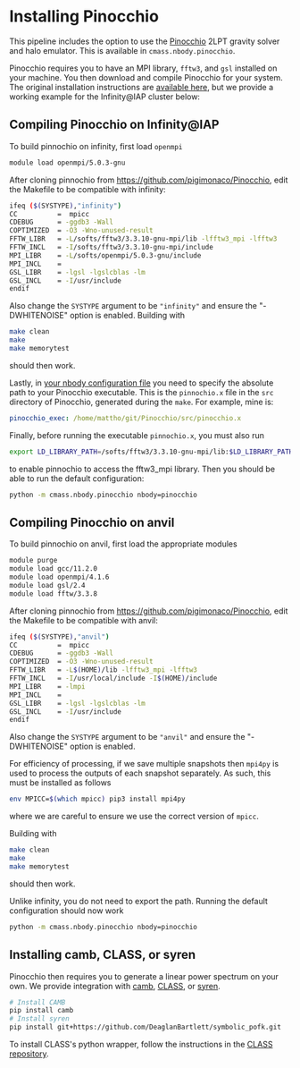 Installing Pinocchio
====================
This pipeline includes the option to use the [Pinocchio](https://github.com/pigimonaco/Pinocchio) 2LPT gravity solver and halo emulator. This is available in `cmass.nbody.pinocchio`. 

Pinocchio requires you to have an MPI library, `fftw3`, and `gsl` installed on your machine. You then download and compile Pinocchio for your system. The original installation instructions are [available here](https://github.com/pigimonaco/Pinocchio/blob/master/INSTALLATION), but we provide a working example for the Infinity@IAP cluster below:

## Compiling Pinocchio on Infinity@IAP
To build pinnochio on infinity, first load `openmpi`
```bash
module load openmpi/5.0.3-gnu
```
After cloning pinnochio from https://github.com/pigimonaco/Pinocchio, edit the Makefile to be compatible with infinity:
```bash
ifeq ($(SYSTYPE),"infinity")
CC          =  mpicc
CDEBUG      = -ggdb3 -Wall
COPTIMIZED  = -O3 -Wno-unused-result
FFTW_LIBR   = -L/softs/fftw3/3.3.10-gnu-mpi/lib -lfftw3_mpi -lfftw3
FFTW_INCL   = -I/softs/fftw3/3.3.10-gnu-mpi/include
MPI_LIBR    = -L/softs/openmpi/5.0.3-gnu/include
MPI_INCL    =
GSL_LIBR    = -lgsl -lgslcblas -lm
GSL_INCL    = -I/usr/include
endif
```
Also change the `SYSTYPE` argument to be `"infinity"` and ensure the "-DWHITENOISE" option is enabled. Building with 
```bash
make clean
make
make memorytest
```
should then work. 

Lastly, in [your nbody configuration file](../../cmass/conf/nbody/pinocchio.yaml) you need to specify the absolute path to your Pinocchio executable. This is the `pinnochio.x` file in the `src` directory of Pinocchio, generated during the `make`. For example, mine is:
```yaml
pinocchio_exec: /home/mattho/git/Pinocchio/src/pinocchio.x
```

Finally, before running the executable `pinnochio.x`, you must also run
```bash
export LD_LIBRARY_PATH=/softs/fftw3/3.3.10-gnu-mpi/lib:$LD_LIBRARY_PATH
```
to enable pinnochio to access the fftw3_mpi library. Then you should be able to run the default configuration:
```bash
python -m cmass.nbody.pinocchio nbody=pinocchio
```

## Compiling Pinocchio on anvil
To build pinnochio on anvil, first load the appropriate modules
```bash
module purge
module load gcc/11.2.0
module load openmpi/4.1.6
module load gsl/2.4
module load fftw/3.3.8
```
After cloning pinnochio from https://github.com/pigimonaco/Pinocchio, edit the Makefile to be compatible with anvil:
```bash
ifeq ($(SYSTYPE),"anvil")
CC          =  mpicc
CDEBUG      = -ggdb3 -Wall
COPTIMIZED  = -O3 -Wno-unused-result
FFTW_LIBR   = -L$(HOME)/lib -lfftw3_mpi -lfftw3
FFTW_INCL   = -I/usr/local/include -I$(HOME)/include
MPI_LIBR    = -lmpi
MPI_INCL    =
GSL_LIBR    = -lgsl -lgslcblas -lm
GSL_INCL    = -I/usr/include
endif
```

Also change the `SYSTYPE` argument to be `"anvil"` and ensure the "-DWHITENOISE" option is enabled. 

For efficiency of processing, if we save multiple snapshots then `mpi4py` is used to process the outputs of each
snapshot separately. As such, this must be installed as follows
```bash
env MPICC=$(which mpicc) pip3 install mpi4py
```
where we are careful to ensure we use the correct version of `mpicc`.

Building with
```bash
make clean
make
make memorytest
```
should then work.

Unlike infinity, you do not need to export the path. Running the default configuration should now work
```bash
python -m cmass.nbody.pinocchio nbody=pinocchio
```

## Installing camb, CLASS, or syren
Pinocchio then requires you to generate a linear power spectrum on your own. We provide integration with [camb](https://github.com/cmbant/CAMB), [CLASS](https://github.com/lesgourg/class_public), or [syren](https://github.com/DeaglanBartlett/symbolic_pofk).
```bash
# Install CAMB
pip install camb
# Install syren
pip install git+https://github.com/DeaglanBartlett/symbolic_pofk.git
```
To install CLASS's python wrapper, follow the instructions in the [CLASS repository](https://github.com/lesgourg/class_public/wiki/Python-wrapper).
